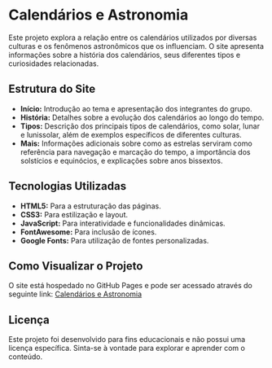 # Calendários e Astronomia

Este projeto explora a relação entre os calendários utilizados por diversas culturas e os fenômenos astronômicos que os influenciam. O site apresenta informações sobre a história dos calendários, seus diferentes tipos e curiosidades relacionadas.

## Estrutura do Site

- **Início:** Introdução ao tema e apresentação dos integrantes do grupo.
- **História:** Detalhes sobre a evolução dos calendários ao longo do tempo.
- **Tipos:** Descrição dos principais tipos de calendários, como solar, lunar e lunissolar, além de exemplos específicos de diferentes culturas.
- **Mais:** Informações adicionais sobre como as estrelas serviram como referência para navegação e marcação do tempo, a importância dos solstícios e equinócios, e explicações sobre anos bissextos.

## Tecnologias Utilizadas

- **HTML5:** Para a estruturação das páginas.
- **CSS3:** Para estilização e layout.
- **JavaScript:** Para interatividade e funcionalidades dinâmicas.
- **FontAwesome:** Para inclusão de ícones.
- **Google Fonts:** Para utilização de fontes personalizadas.

## Como Visualizar o Projeto

O site está hospedado no GitHub Pages e pode ser acessado através do seguinte link:
[Calendários e Astronomia](https://tiago283.github.io/calendarioseastronomia.com/)

## Licença

Este projeto foi desenvolvido para fins educacionais e não possui uma licença específica. Sinta-se à vontade para explorar e aprender com o conteúdo.
